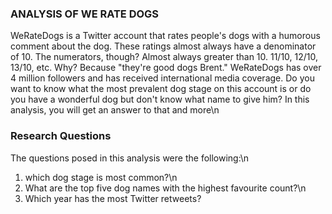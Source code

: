 ### ANALYSIS OF WE RATE DOGS
WeRateDogs is a Twitter account that rates people's dogs with a humorous comment about the dog. These ratings almost always have a denominator of 10. The numerators, though? Almost always greater than 10. 11/10, 12/10, 13/10, etc. Why? Because \"they're good dogs Brent.\" WeRateDogs has over 4 million followers and has received international media coverage. Do you want to know what the most prevalent dog stage on this account is or do you have a wonderful dog but don't know what name to give him? In this analysis, you will get an answer to that and more\n

### Research Questions

The questions posed in this analysis were the following:\n
1. which dog stage is most common?\n
2. What are the top five dog names with the highest favourite count?\n
3. Which year has the most Twitter retweets?
  
